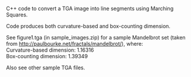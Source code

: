 C++ code to convert a TGA image into line segments using Marching Squares.

Code produces both curvature-based and box-counting dimension.

See figure1.tga (in sample_images.zip) for a sample Mandelbrot set (taken from http://paulbourke.net/fractals/mandelbrot/), where:
<br>
Curvature-based dimension: 1.16316
<br>
Box-counting dimension:    1.39349

Also see other sample TGA files.
